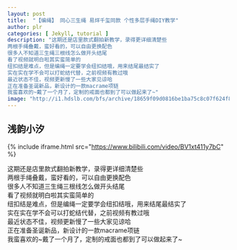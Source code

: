 ```yaml
---
layout: post
title:  "【编绳】 同心三生绳 易烊千玺同款 个性多层手绳DIY教学"
author: plr
categories: [ Jekyll, tutorial ]
description: "这期还是店里款式翻拍新教学，录得更详细清楚些
两根手绳叠戴，蛮好看的，可以自由更换配色
很多人不知道三生绳三根线怎么做开头结尾
看了视频就明白啦其实蛮简单的
纽扣结是难点，但是编绳一定要学会纽扣结哦，用来结尾最结实了
实在实在学不会可以打蛇结代替，之前视频有教过哦
最近状态不佳，视频更新慢了一些大家见谅哈
正在准备圣诞新品，新设计的一款macrame项链
我蛮喜欢的~戴了一个月了，定制的戒面也都到了可以做起来了~"
image: "http://i1.hdslb.com/bfs/archive/18659f09d0816be1ba75c8c07f624f81df8dc0e4.jpg"
---
```

## 浅韵小汐

{% include iframe.html src="https://www.bilibili.com/video/BV1xt411y7bC" %}

这期还是店里款式翻拍新教学，录得更详细清楚些<br>两根手绳叠戴，蛮好看的，可以自由更换配色<br>很多人不知道三生绳三根线怎么做开头结尾<br>看了视频就明白啦其实蛮简单的<br>纽扣结是难点，但是编绳一定要学会纽扣结哦，用来结尾最结实了<br>实在实在学不会可以打蛇结代替，之前视频有教过哦<br>最近状态不佳，视频更新慢了一些大家见谅哈<br>正在准备圣诞新品，新设计的一款macrame项链<br>我蛮喜欢的~戴了一个月了，定制的戒面也都到了可以做起来了~

